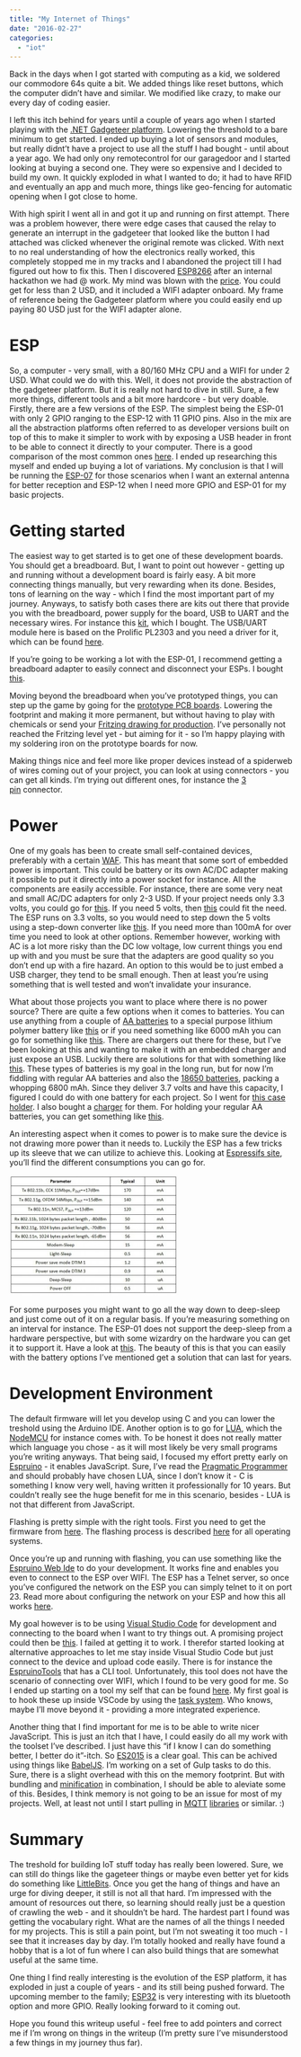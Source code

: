 ```yaml
---
title: "My Internet of Things"
date: "2016-02-27"
categories: 
  - "iot"
---
```


Back in the days when I got started with computing as a kid, we soldered our commodore 64s quite a bit. We added things like reset buttons, which the computer didn’t have and similar. We modified like crazy, to make our every day of coding easier.

I left this itch behind for years until a couple of years ago when I started playing with the [.NET Gadgeteer platform](http://netmf.com/gadgeteer). Lowering the threshold to a bare minimum to get started. I ended up buying a lot of sensors and modules, but really didnt’t have a project to use all the stuff I had bought - until about a year ago. We had only ony remotecontrol for our garagedoor and I started looking at buying a second one. They were so expensive and I decided to build my own. It quickly exploded in what I wanted to do; it had to have RFID and eventually an app and much more, things like geo-fencing for automatic opening when I got close to home.

With high spirit I went all in and got it up and running on first attempt. There was a problem however, there were edge cases that caused the relay to generate an interrupt in the gadgeteer that looked like the button I had attached was clicked whenever the original remote was clicked. With next to no real understanding of how the electronics really worked, this completely stopped me in my tracks and I abandoned the project till I had figured out how to fix this. Then I discovered [ESP8266](http://www.esp8266.com) after an internal hackathon we had @ work. My mind was blown with the [price](http://www.aliexpress.com/item/Free-Shipping-1pcs-lot-ESP8266-remote-serial-Port-WIFI-wireless-module-through-walls-Wang/2054386596.html?spm=2114.01010208.3.2.UTXitZ&ws_ab_test=searchweb201556_1,searchweb201644_1_505_506_503_504_301_10020_502_10001_10002_10017_10010_10005_10006_10011_10003_10021_10004_10022_10009_10008_10018_10019,searchweb201560_1,searchweb1451318400_-1,searchweb1451318411_6449&btsid=64d54443-6a3b-4aed-a592-9a3c5483acbd). You could get for less than 2 USD, and it included a WIFI adapter onboard. My frame of reference being the Gadgeteer platform where you could easily end up paying 80 USD just for the WIFI adapter alone.

# ESP

So, a computer - very small, with a 80/160 MHz CPU and a WIFI for under 2 USD. What could we do with this. Well, it does not provide the abstraction of the gadgeteer platform. But it is really not hard to dive in still. Sure, a few more things, different tools and a bit more hardcore - but very doable. Firstly, there are a few versions of the ESP. The simplest being the ESP-01 with only 2 GPIO ranging to the ESP-12 with 11 GPIO pins. Also in the mix are all the abstraction platforms often referred to as developer versions built on top of this to make it simpler to work with by exposing a USB header in front to be able to connect it directly to your computer. There is a good comparison of the most common ones [here](http://blog.squix.ch/2015/03/esp8266-module-comparison-esp-01-esp-05.html). I ended up researching this myself and ended up buying a lot of variations. My conclusion is that I will be running the [ESP-07](http://www.aliexpress.com/item/ESP8266-serial-WIFI-model-ESP-07-Authenticity-Guaranteed/32340787203.html?spm=2114.01010208.3.1.v9JaHX&ws_ab_test=searchweb201556_1,searchweb201644_1_505_506_503_504_301_10020_502_10001_10002_10017_10010_10005_10006_10011_10003_10021_10004_10022_10009_10008_10018_10019,searchweb201560_1,searchweb1451318400_-1,searchweb1451318411_6449&btsid=41a4361b-b802-48e6-a4d6-ce77638310aa) for those scenarios when I want an external antenna for better reception and ESP-12 when I need more GPIO and ESP-01 for my basic projects.

# Getting started

The easiest way to get started is to get one of these development boards. You should get a breadboard. But, I want to point out however - getting up and running without a development board is fairly easy. A bit more connecting things manually, but very rewarding when its done. Besides, tons of learning on the way - which I find the most important part of my journey. Anyways, to satisfy both cases there are kits out there that provide you with the breadboard, power supply for the board, USB to UART and the necessary wires. For instance this [kit](http://www.aliexpress.com/item/1LOT-WIFI-Test-Kit-ESP8266-WIFI-module-USB-to-UART-5V-3-3V-Power-Module-400/32252461047.html), which I bought. The USB/UART module here is based on the Prolific PL2303 and you need a driver for it, which can be found [here](http://www.prolific.com.tw/us/showproduct.aspx?p_id=229&pcid=41).

If you’re going to be working a lot with the ESP-01, I recommend getting a breadboard adapter to easily connect and disconnect your ESPs. I bought [this](http://www.aliexpress.com/item/Breadboard-adapter-for-ESP8266-Serial-to-WiFi-transceiver/32281305443.html).

Moving beyond the breadboard when you’ve prototyped things, you can step up the game by going for the [prototype PCB boards](http://www.aliexpress.com/item/20pcs-lot-5x7-4x6-3x7-2x8-cm-Pcb-Double-Sided-Copper-Prototype-Universal-PCB-Board/32335375948.html). Lowering the footprint and making it more permanent, but without having to play with chemicals or send your [Fritzing drawing for production](http://fab.fritzing.org/fritzing-fab). I’ve personally not reached the Fritzing level yet - but aiming for it - so I’m happy playing with my soldering iron on the prototype boards for now.

Making things nice and feel more like proper devices instead of a spiderweb of wires coming out of your project, you can look at using connectors - you can get all kinds. I’m trying out different ones, for instance the [3 pin](http://www.aliexpress.com/item/100pcs-Lot-3-Pin-Connector-Leads-Header-2-54mm-XH-3P-Kit-Housing-Pin-header-Terminal/828059940.html) connector.

# Power

One of my goals has been to create small self-contained devices, preferably with a certain [WAF](https://en.wikipedia.org/wiki/Wife_acceptance_factor). This has meant that some sort of embedded power is important. This could be battery or its own AC/DC adapter making it possible to put it directly into a power socket for instance. All the components are easily accessible. For instance, there are some very neat and small AC/DC adapters for only 2-3 USD. If your project needs only 3.3 volts, you could go for [this](http://www.aliexpress.com/item/220v-3-3v-ac-DC-isolated-power-supply-module-HLK-PM03-switching-step-down-power-module/32574466150.html). If you need 5 volts, then [this](http://www.aliexpress.com/item/Free-Shipping-1pcs-lot-HLK-PM01-AC-DC-220V-to-5V-mini-power-supply-module-intelligent/32408565688.html) could fit the need. The ESP runs on 3.3 volts, so you would need to step down the 5 volts using a step-down converter like [this](http://www.aliexpress.com/item/mini-2-in-1-DC-DC-Step-Down-Step-Up-Converter-1-8V-5V-to-3/32351396984.html). If you need more than 100mA for over time you need to look at other options. Remember however, working with AC is a lot more risky than the DC low voltage, low current things you end up with and you must be sure that the adapters are good quality so you don’t end up with a fire hazard. An option to this would be to just embed a USB charger, they tend to be small enough. Then at least you’re using something that is well tested and won’t invalidate your insurance.

What about those projects you want to place where there is no power source? There are quite a few options when it comes to batteries. You can use anything from a couple of [AA batteries](https://en.wikipedia.org/wiki/AA_battery) to a special purpose lithium polymer battery like [this](http://www.aliexpress.com/item/Size-367594-3-7V-3800mah-Lithium-polymer-Battery-With-Protection-Board-For-GPS-Tablet-PC-Digital/32215777494.html?spm=2114.01010208.3.81.PWs4Qd&ws_ab_test=searchweb201556_1,searchweb201644_1_505_506_503_504_301_10020_502_10001_10002_10017_10010_10005_10006_10011_10003_10021_10004_10022_10009_10008_10018_10019,searchweb201560_1,searchweb1451318400_-1,searchweb1451318411_6449&btsid=c24f79f4-6c56-4e95-91dc-9d66748ade2d) or if you need something like 6000 mAh you can go for something like [this](http://www.aliexpress.com/item/Shun-Special-6000mAh-686690-3-7V-lithium-polymer-battery-charger-mobile-emergency-power/32377962742.html?spm=2114.01010208.3.111.gtanCv&ws_ab_test=searchweb201556_1,searchweb201644_1_505_506_503_504_301_10020_502_10001_10002_10017_10010_10005_10006_10011_10003_10021_10004_10022_10009_10008_10018_10019,searchweb201560_1,searchweb1451318400_-1,searchweb1451318411_6449&btsid=56d74ab0-6719-4659-b64a-38d10e6963cd). There are chargers out there for these, but I’ve been looking at this and wanting to make it with an embedded charger and just expose an USB. Luckily there are solutions for that with something like [this](http://www.aliexpress.com/item/1Pc-5V-18650-Lithium-Battery-Charging-Board-Micro-USB-1A-Charger-Module-g/32322489991.html?spm=2114.10010108.100010.10.J76zua#magnet-ads). These types of batteries is my goal in the long run, but for now I’m fiddling with regular AA batteries and also the [18650 batteries](http://www.aliexpress.com/item/6Pcs-lot-3-7V-18650-battery-6800mAh-Li-ion-Rechargeable-Battery-for-Flashlight-3-7v-18650/32264210647.html), packing a whopping 6800 mAh. Since they deliver 3.7 volts and have this capacity, I figured I could do with one battery for each project. So I went for [this case holder](http://www.aliexpress.com/item/New-1-x-18650-Black-Battery-Case-Holder-Storage-Box-Holder-for-1-x-18650-Battery/2046088468.html). I also bought a [charger](http://www.aliexpress.com/item/18650-Battery-18650-Charger-EU-Plug-Battery-Charger-D2-Digcharger-For-18650-Rechargeable-Li-Ion-4200mAh/32353379953.html) for them. For holding your regular AA batteries, you can get something like [this](http://www.aliexpress.com/item/F01951-Hold-2x-1-5V-2A-AA-Cell-Power-Battery-holder-box-case-For-Light-Telephone/511606152.html).

An interesting aspect when it comes to power is to make sure the device is not drawing more power than it needs to. Luckily the ESP has a few tricks up its sleeve that we can utilize to achieve this. Looking at [Espressifs site](http://bbs.espressif.com/viewtopic.php?t=133), you’ll find the different consumptions you can go for.

[![20150112172151.jpg](images/20150112172151-300x214.jpg)](http://localhost:8080/wp-content/2016/02/20150112172151.jpg)

For some purposes you might want to go all the way down to deep-sleep and just come out of it on a regular basis. If you’re measuring something on an interval for instance. The ESP-01 does not support the deep-sleep from a hardware perspective, but with some wizardry on the hardware you can get it to support it. Have a look at [this](http://tim.jagenberg.info/2015/01/18/low-power-esp8266/). The beauty of this is that you can easily with the battery options I’ve mentioned get a solution that can last for years.

# Development Environment

The default firmware will let you develop using C and you can lower the treshold using the Arduino IDE. Another option is to go for [LUA](http://www.lua.org/), which the [NodeMCU](http://www.nodemcu.com/index_en.html) for instance comes with. To be honest it does not really matter which language you chose - as it will most likely be very small programs you’re writing anyways. That being said, I focused my effort pretty early on [Espruino](http://www.espruino.com/EspruinoESP8266) - it enables JavaScript. Sure, I’ve read the [Pragmatic Programmer](https://duckduckgo.com/y.js?u2=http%3A%2F%2Fwww.amazon.com%2FThe-Pragmatic-Programmer-Journeyman-Master%2Fdp%2F020161622X&a=osx) and should probably have chosen LUA, since I don’t know it - C is something I know very well, having written it professionally for 10 years. But couldn’t really see the huge benefit for me in this scenario, besides - LUA is not that different from JavaScript.

Flashing is pretty simple with the right tools. First you need to get the firmware from [here](http://www.espruino.com/Download). The flashing process is described [here](https://github.com/tve/EspruinoDocs/blob/master/tutorials/ESP8266_Flashing.md) for all operating systems.

Once you’re up and running with flashing, you can use something like the [Espruino Web Ide](https://github.com/espruino/EspruinoWebIDE) to do your development. It works fine and enables you even to connect to the ESP over WIFI. The ESP has a Telnet server, so once you’ve configured the network on the ESP you can simply telnet to it on port 23. Read more about configuring the network on your ESP and how this all works [here](https://github.com/tve/EspruinoDocs/blob/master/tutorials/ESP8266_WifiUsage.md).

My goal however is to be using [Visual Studio Code](https://code.visualstudio.com) for development and connecting to the board when I want to try things out. A promising project could then be [this](https://github.com/aaronpowell/vscode-espruino). I failed at getting it to work. I therefor started looking at alternative approaches to let me stay inside Visual Studio Code but just connect to the device and upload code easily. There is for instance the [EspruinoTools](https://github.com/espruino/EspruinoTools) that has a CLI tool. Unfortunately, this tool does not have the scenario of connecting over WIFI, which I found to be very good for me. So I ended up starting on a tool my self that can be found [here](https://github.com/einari/espruino-helper). My first goal is to hook these up inside VSCode by using the [task system](https://code.visualstudio.com/Docs/editor/tasks). Who knows, maybe I’ll move beyond it - providing a more integrated experience.

Another thing that I find important for me is to be able to write nicer JavaScript. This is just an itch that I have, I could easily do all my work with the toolset I’ve described. I just have this “if I know I can do something better, I better do it”-itch. So [ES2015](http://www.ecma-international.org/ecma-262/6.0/index.html) is a clear goal. This can be achived using things like [BabelJS](http://babeljs.io). I’m working on a set of Gulp tasks to do this. Sure, there is a slight overhead with this on the memory footprint. But with bundling and [minification](https://en.wikipedia.org/wiki/Minification_(programming)) in combination, I should be able to aleviate some of this. Besides, I think memory is not going to be an issue for most of my projects. Well, at least not until I start pulling in [MQTT](https://en.wikipedia.org/wiki/MQTT) [libraries](http://www.espruino.com/MQTT) or similar. :)

# Summary

The treshold for building IoT stuff today has really been lowered. Sure, we can still do things like the gageteer things or maybe even better yet for kids do something like [LittleBits](http://littlebits.cc). Once you get the hang of things and have an urge for diving deeper, it still is not all that hard. I’m impressed with the amount of resources out there, so learning should really just be a question of crawling the web - and it shouldn’t be hard. The hardest part I found was getting the vocabulary right. What are the names of all the things I needed for my projects. This is still a pain point, but I’m not sweating it too much - I see that it increases day by day. I’m totally hooked and really have found a hobby that is a lot of fun where I can also build things that are somewhat useful at the same time.

One thing I find really interesting is the evolution of the ESP platform, it has exploded in just a couple of years - and its still being pushed forward. The upcoming member to the family; [ESP32](http://esp32.com) is very interesting with its bluetooth option and more GPIO. Really looking forward to it coming out.

Hope you found this writeup useful - feel free to add pointers and correct me if I’m wrong on things in the writeup (I’m pretty sure I’ve misunderstood a few things in my journey thus far).
